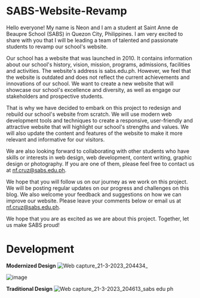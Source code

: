 # SABS-Website-Revamp

Hello everyone! My name is Neon and I am a student at Saint Anne de Beaupre School (SABS) in Quezon City, Philippines. I am very excited to share with you that I will be leading a team of talented and passionate students to revamp our school's website.

Our school has a website that was launched in 2010. It contains information about our school's history, vision, mission, programs, admissions, facilities and activities. The website's address is sabs.edu.ph. However, we feel that the website is outdated and does not reflect the current achievements and innovations of our school. We want to create a new website that will showcase our school's excellence and diversity, as well as engage our stakeholders and prospective students.

That is why we have decided to embark on this project to redesign and rebuild our school's website from scratch. We will use modern web development tools and techniques to create a responsive, user-friendly and attractive website that will highlight our school's strengths and values. We will also update the content and features of the website to make it more relevant and informative for our visitors.

We are also looking forward to collaborating with other students who have skills or interests in web design, web development, content writing, graphic design or photography. If you are one of them, please feel free to contact us at nf.cruz@sabs.edu.ph.

We hope that you will follow us on our journey as we work on this project. We will be posting regular updates on our progress and challenges on this blog. We also welcome your feedback and suggestions on how we can improve our website. Please leave your comments below or email us at nf.cruz@sabs.edu.ph.

We hope that you are as excited as we are about this project. Together, let us make SABS proud!

# Development

**Modernized Design**
![Web capture_21-3-2023_204434_](https://user-images.githubusercontent.com/101835293/226610572-f220b46c-1c7c-4593-bd35-4d7b1057d14c.jpeg)

![image](https://user-images.githubusercontent.com/101835293/226610618-e5fa0455-0a18-4f34-8abd-5d9c4e6c8456.png)

**Traditional Design**
![Web capture_21-3-2023_204613_sabs edu ph](https://user-images.githubusercontent.com/101835293/226610330-e5b92a57-95fd-4631-9e52-afb1f53f4d7f.jpeg)


